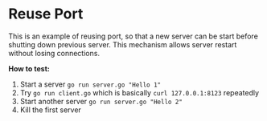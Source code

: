 # Reuse Port

This is an example of reusing port, so that a new server can be start before shutting down previous server. This
mechanism allows server restart without losing connections.

**How to test:**

1. Start a server `go run server.go "Hello 1"`
2. Try `go run client.go` which is basically `curl 127.0.0.1:8123` repeatedly
3. Start another server `go run server.go "Hello 2"`
4. Kill the first server